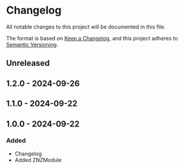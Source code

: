 # Changelog

All notable changes to this project will be documented in this file.

The format is based on [Keep a Changelog](https://keepachangelog.com/en/1.0.0/),
and this project adheres to [Semantic Versioning](https://semver.org/spec/v2.0.0.html).

## Unreleased

## 1.2.0 - 2024-09-26

## 1.1.0 - 2024-09-22

## 1.0.0 - 2024-09-22
### Added
- Changelog
- Added ZNZModule

